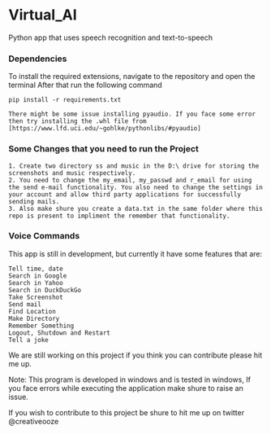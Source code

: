 # Virtual_AI

Python app that uses speech recognition and text-to-speech

### Dependencies

To install the required extensions, navigate to the repository and open the terminal
After that run the following command 

```
pip install -r requirements.txt
```
```
There might be some issue installing pyaudio. If you face some error then try installing the .whl file from [https://www.lfd.uci.edu/~gohlke/pythonlibs/#pyaudio]
```
### Some Changes that you need to run the Project
```
1. Create two directory ss and music in the D:\ drive for storing the screenshots and music respectively.
2. You need to change the my_email, my_passwd and r_email for using the send e-mail functionality. You also need to change the settings in your account and allow third party applications for successfully sending mails.
3. Also make shure you create a data.txt in the same folder where this repo is present to impliment the remember that functionality.
```
### Voice Commands

This app is still in development, but currently it have some features that are:
```
Tell time, date
Search in Google
Search in Yahoo
Search in DuckDuckGo
Take Screenshot
Send mail
Find Location
Make Directory
Remember Something
Logout, Shutdown and Restart
Tell a joke
```
We are still working on this project if you think you can contribute please hit me up.

Note: This program is developed in windows and is tested in windows, If you face errors while executing the application make shure to raise an issue.

If you wish to contribute to this project be shure to hit me up on twitter @creativeooze
